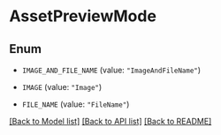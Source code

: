 # AssetPreviewMode

## Enum


* `IMAGE_AND_FILE_NAME` (value: `"ImageAndFileName"`)

* `IMAGE` (value: `"Image"`)

* `FILE_NAME` (value: `"FileName"`)


[[Back to Model list]](../README.md#documentation-for-models) [[Back to API list]](../README.md#documentation-for-api-endpoints) [[Back to README]](../README.md)


